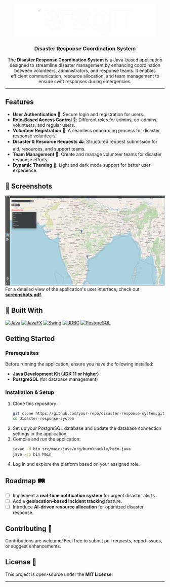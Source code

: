 <div align="center">
  <a href="">
    <img src="others/images/logo.png" alt="ResQit Logo" width="450">
  </a>
  <h3>Disaster Response Coordination System</h3>
  <p style="max-width: 600px; text-align: center;">
    The <b>Disaster Response Coordination System</b> is a Java-based application designed to streamline disaster management by enhancing coordination between volunteers, administrators, and response teams. It enables efficient communication, resource allocation, and team management to ensure swift responses during emergencies.
  </p>
</div>
<hr>


## Features  
- **User Authentication** 🔑: Secure login and registration for users.  
- **Role-Based Access Control** 👥: Different roles for admins, co-admins, volunteers, and regular users.  
- **Volunteer Registration** 📝: A seamless onboarding process for disaster response volunteers.  
- **Disaster & Resource Requests** 🚑: Structured request submission for aid, resources, and support teams.  
- **Team Management** 🏥: Create and manage volunteer teams for disaster response efforts.  
- **Dynamic Theming** 🎨: Light and dark mode support for better user experience.  

## 📸 Screenshots  
![homepage.png](others/images/homepage.png)
For a detailed view of the application's user interface, check out **[screenshots.pdf](others/images/screenshots.pdf)**.  

## 🔧 Built With  
[![Java][Java]][Java-url] [![JavaFX][JavaFX]][JavaFX-url] [![Swing][Swing]][Swing-url] [![JDBC][JDBC]][JDBC-url] [![PostgreSQL][PostgreSQL]][PostgreSQL-url]  

## Getting Started  
### Prerequisites  
Before running the application, ensure you have the following installed:  
- **Java Development Kit (JDK 11 or higher)**  
- **PostgreSQL** (for database management)  

### Installation & Setup  
1. Clone this repository:  
   ```sh
   git clone https://github.com/your-repo/disaster-response-system.git
   cd disaster-response-system
   ```  
2. Set up your PostgreSQL database and update the database connection settings in the application.  
3. Compile and run the application:  
   ```sh
   javac -d bin src/main/java/org/burnknuckle/Main.java  
   java -cp bin Main
   ```  
4. Log in and explore the platform based on your assigned role.  

## Roadmap 🛤️  
- [ ] Implement a **real-time notification system** for urgent disaster alerts.  
- [ ] Add a **geolocation-based incident tracking** feature.  
- [ ] Introduce **AI-driven resource allocation** for optimized disaster response.  

## Contributing 🤝  
Contributions are welcome! Feel free to submit pull requests, report issues, or suggest enhancements.  

## License 📜  
This project is open-source under the **MIT License**.  

---
[Java]: https://img.shields.io/badge/Java-007396?style=for-the-badge&logo=openjdk&logoColor=white  
[Java-url]: https://www.java.com  
[JavaFX]: https://img.shields.io/badge/JavaFX-FF7800?style=for-the-badge&logo=java&logoColor=white  
[JavaFX-url]: https://openjfx.io  
[Swing]: https://img.shields.io/badge/Swing-3A75C4?style=for-the-badge&logo=java&logoColor=white  
[Swing-url]: https://docs.oracle.com/javase/tutorial/uiswing/  
[JDBC]: https://img.shields.io/badge/JDBC-4479A1?style=for-the-badge&logo=database&logoColor=white  
[JDBC-url]: https://docs.oracle.com/javase/tutorial/jdbc/  
[PostgreSQL]: https://img.shields.io/badge/PostgreSQL-336791?style=for-the-badge&logo=postgresql&logoColor=white  
[PostgreSQL-url]: https://www.postgresql.org  

